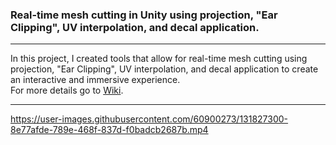 ### Real-time mesh cutting in Unity using projection, "Ear Clipping", UV interpolation, and decal application.
***
In this project, I created tools that allow for real-time mesh cutting 
using projection, "Ear Clipping", UV interpolation, and decal application to create an interactive and immersive experience.</br>
For more details go to [Wiki](https://github.com/MauriceJohannssen/EarClipping/wiki).
***
https://user-images.githubusercontent.com/60900273/131827300-8e77afde-789e-468f-837d-f0badcb2687b.mp4
